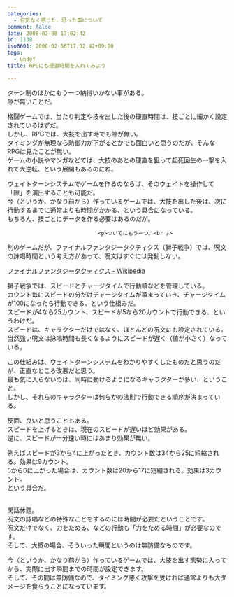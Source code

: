 ```yaml
---
categories:
  - 何気なく感じた、思った事について
comment: false
date: 2008-02-08 17:02:42
id: 1138
iso8601: 2008-02-08T17:02:42+09:00
tags:
  - undef
title: RPGにも硬直時間を入れてみよう

---
```


<div class="entry-body">
                                 <p>ターン制のほかにもう一つ納得いかない事がある。<br />
隙が無いことだ。</p>

<p>格闘ゲームでは、当たり判定や技を出した後の硬直時間は、技ごとに細かく設定されているはずだ。<br />
しかし、RPGでは、大技を出す時でも隙が無い。<br />
タイミングが無理なら防御力が下がるとかでも面白いと思うのだが、そんなRPGは見たことが無い。<br />
ゲームの小説やマンガなどでは、大技のあとの硬直を狙って起死回生の一撃を入れて大逆転、という展開もあるのにね。</p>

<p>ウェイトターンシステムでゲームを作るのならば、そのウェイトを操作して「隙」を演出することも可能だ。<br />
今（というか、かなり前から）作っているゲームでは、大技を出した後は、次に行動するまでに通常よりも時間がかかる、という具合になっている。<br />
もちろん、技ごとにデータを作る必要はあるのだが。</p>
                              
                                 <p>ついでにもう一つ。<br />
別のゲームだが、ファイナルファンタジータクティクス（獅子戦争）では、呪文の詠唱時間という考え方があって、呪文はすぐには発動しない。</p>

<p><a href="http://ja.wikipedia.org/wiki/%E3%83%95%E3%82%A1%E3%82%A4%E3%83%8A%E3%83%AB%E3%83%95%E3%82%A1%E3%83%B3%E3%82%BF%E3%82%B8%E3%83%BC%E3%82%BF%E3%82%AF%E3%83%86%E3%82%A3%E3%82%AF%E3%82%B9">ファイナルファンタジータクティクス - Wikipedia</a></p>

<p>獅子戦争では、スピードとチャージタイムで行動順などを管理している。<br />
カウント毎にスピードの分だけチャージタイムが溜まっていき、チャージタイムが100になったら行動できる、という仕組みだ。<br />
スピードが4なら25カウント、スピードが5なら20カウントで行動できる、というわけだ。<br />
スピードは、キャラクターだけではなく、ほとんどの呪文にも設定されている。<br />
当然強い呪文は詠唱時間も長くなるようにスピードが遅く（値が小さく）なっている。</p>

<p>この仕組みは、ウェイトターンシステムをわかりやすくしたものだと思うのだが、正直なところ改悪だと思う。<br />
最も気に入らないのは、同時に動けるようになるキャラクターが多い、ということ。<br />
しかし、それらのキャラクターは何らかの法則で行動できる順序が決まっている。</p>

<p>反面、良いと思うこともある。<br />
スピードを上げるときは、現在のスピードが遅いほど効果がある。<br />
逆に、スピードが十分速い時にはあまり効果が無い。</p>

<p>例えばスピードが3から4に上がったとき、カウント数は34から25に短縮される。効果は9カウント。<br />
5から6に上がった場合は、カウント数は20から17に短縮される。効果は3カウント。<br />
という具合だ。</p>

<p><br />
閑話休題。<br />
呪文の詠唱などの特殊なことをするのには時間が必要だということです。<br />
呪文だけでなく、力をためる、などの行動も「力をためる時間」が必要なのです。<br />
そして、大概の場合、そういった瞬間というのは無防備なものです。</p>

<p>今（というか、かなり前から）作っているゲームでは、大技を出す態勢に入ってから、実際に出す瞬間までの時間が設定できます。<br />
そして、その間は無防備なので、タイミング悪く攻撃を受ければ通常よりも大ダメージを食らうことになっています。</p>
                              </div>
    	